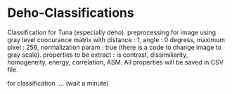 # Deho-Classifications
Classification for Tuna (especially deho). 
preprocessing for image using gray level coocurance matrix with distance : 1, angle : 0 degress, maximum pixel : 256,   normalization param : true (there is a code to change image to gray scale). properties to be extract : is contrast, dissimiliarity, homogeneity, energy, correlation, ASM. All properties will be saved in CSV file.

for classification .... (wait a minute)
